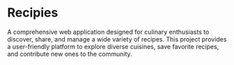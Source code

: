 # Recipies
A comprehensive web application designed for culinary enthusiasts to discover, share, and manage a wide variety of recipes. This project provides a user-friendly platform to explore diverse cuisines, save favorite recipes, and contribute new ones to the community.

